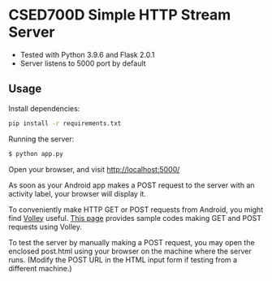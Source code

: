 # CSED700D Simple HTTP Stream Server
- Tested with Python 3.9.6 and Flask 2.0.1
- Server listens to 5000 port by default

## Usage

Install dependencies:

```bash
pip install -r requirements.txt
```

Running the server:
```bash
$ python app.py
```

Open your browser, and visit <http://localhost:5000/>

As soon as your Android app makes a POST request to the server with an activity label, your browser will display it. 

To conveniently make HTTP GET or POST requests from Android, you might find [Volley](https://developer.android.com/training/volley) useful. 
[This page](https://nabeelj.medium.com/making-a-simple-get-and-post-request-using-volley-beginners-guide-ee608f10c0a9) provides sample codes making GET and POST 
requests using Volley. 

To test the server by manually making a POST request, you may open the enclosed post.html using your browser on the machine where the server runs. (Modify the POST URL in the HTML input form if testing from a different machine.)
